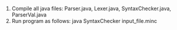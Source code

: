 1. Compile all java files: Parser.java, Lexer.java, SyntaxChecker.java, ParserVal.java
2. Run program as follows: java SyntaxChecker input_file.minc